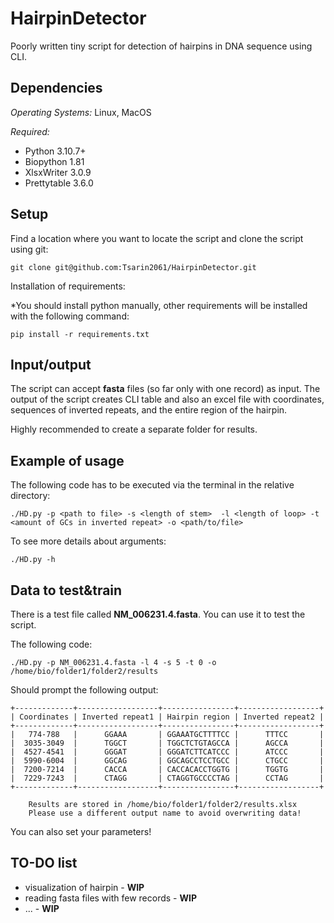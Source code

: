 # HairpinDetector
 Poorly written tiny script for detection of hairpins in DNA sequence using CLI.  

## Dependencies
*Operating Systems:*  Linux, MacOS

*Required:* 
* Python 3.10.7+
* Biopython 1.81
* XlsxWriter 3.0.9
* Prettytable 3.6.0 


## Setup
Find a location where you want to locate the script and clone the script using git:

    git clone git@github.com:Tsarin2061/HairpinDetector.git
Installation of requirements:

*You should install python manually, other requirements will be installed with the following command:

    pip install -r requirements.txt


## Input/output
The script can accept **fasta** files (so far only with one record) as input.
The output of the script creates CLI table and also an excel file with coordinates, sequences of inverted repeats, and the entire region of the hairpin. 

Highly recommended to create a separate folder for results.


## Example of usage
The following code has to be executed via the terminal in the relative directory:

    ./HD.py -p <path to file> -s <length of stem>  -l <length of loop> -t <amount of GCs in inverted repeat> -o <path/to/file>

To see more details about arguments:
    
    ./HD.py -h


## Data to test&train
There is a test file called **NM_006231.4.fasta**. You can use it to test the script.

The following code:

    ./HD.py -p NM_006231.4.fasta -l 4 -s 5 -t 0 -o /home/bio/folder1/folder2/results

Should prompt the following output:

    +-------------+------------------+----------------+------------------+
    | Coordinates | Inverted repeat1 | Hairpin region | Inverted repeat2 |
    +-------------+------------------+----------------+------------------+
    |   774-788   |      GGAAA       | GGAAATGCTTTTCC |      TTTCC       |
    |  3035-3049  |      TGGCT       | TGGCTCTGTAGCCA |      AGCCA       |
    |  4527-4541  |      GGGAT       | GGGATCTTCATCCC |      ATCCC       |
    |  5990-6004  |      GGCAG       | GGCAGCCTCCTGCC |      CTGCC       |
    |  7200-7214  |      CACCA       | CACCACACCTGGTG |      TGGTG       |
    |  7229-7243  |      CTAGG       | CTAGGTGCCCCTAG |      CCTAG       |
    +-------------+------------------+----------------+------------------+

        Results are stored in /home/bio/folder1/folder2/results.xlsx
        Please use a different output name to avoid overwriting data!

        
You can also set your parameters!

## TO-DO list
* visualization of hairpin - **WIP**
* reading fasta files with few records  - **WIP**
* ... - **WIP**


